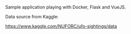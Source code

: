 Sample application playing with Docker, Flask and VueJS.

Data source from Kaggle:

https://www.kaggle.com/NUFORC/ufo-sightings/data


